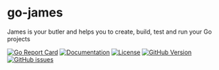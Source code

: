 # go-james

James is your butler and helps you to create, build, test and run your Go projects

[![Go Report Card](https://goreportcard.com/badge/github.com/pieterclaerhout/go-james)](https://goreportcard.com/report/github.com/pieterclaerhout/go-james) [![Documentation](https://godoc.org/github.com/pieterclaerhout/go-james?status.svg)](http://godoc.org/github.com/pieterclaerhout/go-james) [![License](https://img.shields.io/badge/license-Apache%20v2-orange.svg)](https://github.com/pieterclaerhout/go-james/raw/master/LICENSE) [![GitHub Version](https://badge.fury.io/gh/pieterclaerhout%2Fgo-james.svg)](https://badge.fury.io/gh/pieterclaerhout%2Fgo-james) [![GitHub issues](https://img.shields.io/github/issues/pieterclaerhout/go-james.svg)](https://github.com/pieterclaerhout/go-james/issues)